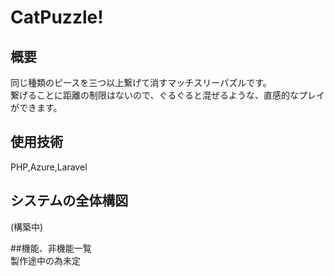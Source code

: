# CatPuzzle!  

## 概要  
同じ種類のピースを三つ以上繋げて消すマッチスリーパズルです。  
繋げることに距離の制限はないので、ぐるぐると混ぜるような、直感的なプレイができます。  

## 使用技術  
PHP,Azure,Laravel

## システムの全体構図  
(構築中)  

##機能、非機能一覧  
製作途中の為未定  


